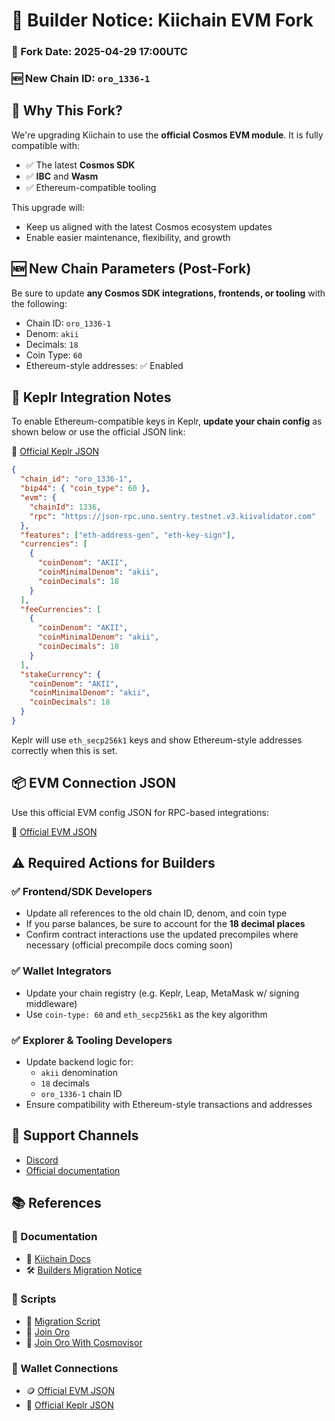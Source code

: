 # 🧱 Builder Notice: Kiichain EVM Fork

### 📆 Fork Date: **2025-04-29 17:00UTC**

### 🆕 New Chain ID: `oro_1336-1`

## 🧭 Why This Fork?

We're upgrading Kiichain to use the **official Cosmos EVM module**. It is fully compatible with:

- ✅ The latest **Cosmos SDK**
- ✅ **IBC** and **Wasm**
- ✅ Ethereum-compatible tooling

This upgrade will:

- Keep us aligned with the latest Cosmos ecosystem updates
- Enable easier maintenance, flexibility, and growth

## 🆕 New Chain Parameters (Post-Fork)

Be sure to update **any Cosmos SDK integrations, frontends, or tooling** with the following:

- Chain ID: `oro_1336-1`
- Denom: `akii`
- Decimals: `18`
- Coin Type: `60`
- Ethereum-style addresses: ✅ Enabled

## 🧠 Keplr Integration Notes

To enable Ethereum-compatible keys in Keplr, **update your chain config** as shown below or use the official JSON link:

🔗 [Official Keplr JSON](../assets/connections/keplr.json)

```json
{
  "chain_id": "oro_1336-1",
  "bip44": { "coin_type": 60 },
  "evm": {
    "chainId": 1336,
    "rpc": "https://json-rpc.uno.sentry.testnet.v3.kiivalidator.com"
  },
  "features": ["eth-address-gen", "eth-key-sign"],
  "currencies": [
    {
      "coinDenom": "AKII",
      "coinMinimalDenom": "akii",
      "coinDecimals": 18
    }
  ],
  "feeCurrencies": [
    {
      "coinDenom": "AKII",
      "coinMinimalDenom": "akii",
      "coinDecimals": 18
    }
  ],
  "stakeCurrency": {
    "coinDenom": "AKII",
    "coinMinimalDenom": "akii",
    "coinDecimals": 18
  }
}
```

Keplr will use `eth_secp256k1` keys and show Ethereum-style addresses correctly when this is set.

## 📦 EVM Connection JSON

Use this official EVM config JSON for RPC-based integrations:

🔗 [Official EVM JSON](https://github.com/ethereum-lists/chains/blob/master/_data/chains/eip155-1336.json)

## ⚠️ Required Actions for Builders

### ✅ Frontend/SDK Developers

- Update all references to the old chain ID, denom, and coin type
- If you parse balances, be sure to account for the **18 decimal places**
- Confirm contract interactions use the updated precompiles where necessary (official precompile docs coming soon)

### ✅ Wallet Integrators

- Update your chain registry (e.g. Keplr, Leap, MetaMask w/ signing middleware)
- Use `coin-type: 60` and `eth_secp256k1` as the key algorithm

### ✅ Explorer & Tooling Developers

- Update backend logic for:
  - `akii` denomination
  - `18` decimals
  - `oro_1336-1` chain ID
- Ensure compatibility with Ethereum-style transactions and addresses

## 📣 Support Channels

- [Discord](https://discord.com/invite/kiichain)
- [Official documentation](https://docs.kiiglobal.io)

## 📚 References

### 📘 Documentation

- 📄 [Kiichain Docs](https://docs.kiiglobal.io)
- 🛠️ [Builders Migration Notice](./builders_notice.md)

### 🧰 Scripts

- 🔄 [Migration Script](fork_migration.sh)
- 🚀 [Join Oro](../join_oro.sh)
- 🤖 [Join Oro With Cosmovisor](../join_oro_cv.sh)

### 🔐 Wallet Connections

- 🪙 [Official EVM JSON](https://github.com/ethereum-lists/chains/blob/master/_data/chains/eip155-1336.json)
- 🧩 [Official Keplr JSON](../assets/connections/keplr.json)